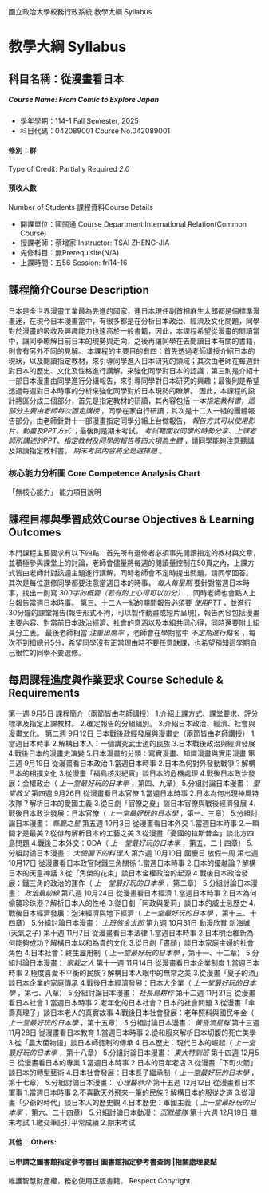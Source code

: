 國立政治大學校務行政系統 教學大綱 Syllabus
# 教學大綱 Syllabus
##  科目名稱：從漫畫看日本 
#####  Course Name: From Comic to Explore Japan
  * 學年學期：114-1 Fall Semester, 2025 
  * 科目代碼：042089001 Course No.042089001
#### 修別：群
Type of Credit: Partially Required 
_2.0_
#### 預收人數
Number of Students
課程資料Course Details
  * 開課單位：國關通 Course Department:International Relation(Common Course) 
  * 授課老師：蔡增家 Instructor: TSAI ZHENG-JIA 
  * 先修科目：無Prerequisite(N/A)
  * 上課時間：五56 Session: fri14-16
##  課程簡介Course Description
日本是全世界漫畫工業最為先進的國家，連日本現任副首相麻生太郎都是個標準漫畫迷，在現今日本漫畫當中，有很多都是在分析日本政治、經濟及文化問題，同學對於漫畫的吸收及興趣能力也遠高於一般書籍，因此，本課程希望從漫畫的閱讀當中，讓同學瞭解目前日本的現勢與走向，之後再讓同學在去閱讀日本有關的書籍，則會有另外不同的見解。
本課程的主要目的有四：首先透過老師講授介紹日本的現狀，以及閱讀指定教材，來引導同學進入日本研究的領域；其次由老師在每週針對日本的歷史、文化及性格進行講解，來強化同學對日本的認識；第三則是介紹十一部日本漫畫由同學進行分組報告，來引導同學對日本研究的興趣；最後則是希望透過每週對日本時事的分析來強化同學對於日本現勢的瞭解。
因此，本課程的設計將區分成三個部分，首先是指定教材的研讀，其內容包括 _一本指定教科書，這部分主要由老師每次固定講授_ ，同學在家自行研讀；其次是十二人一組的團體報告部分，由老師針對十一部漫畫指定同學分組上台做報告， _報告方式可以使用影片、動畫及PPT方式_ ；最後則是期末考試， _考試範圍以同學的時勢分享、上課老師所講述的PPT、指定教材及同學的報告等四大項為主體_ ，請同學能夠注意聽講及熟讀指定教科書。 _期末考試內容將全是選擇題_ 。
###  核心能力分析圖 Core Competence Analysis Chart
「無核心能力」 
能力項目說明
##  課程目標與學習成效Course Objectives & Learning Outcomes 
本門課程主要要求有以下四點：首先所有選修者必須事先閱讀指定的教材與文章，並積極參與課堂上的討論，老師會儘量將每週的閱讀量控制在50頁之內，上課方式皆由老師針對該週主題進行講解，同時老師會不定時提出問題，請同學回答。
其次是每位選修同學都要注意當週日本的時事， _每人每星期_ 要針對當週日本時事，找出一則寫 _300字的概要（若有附上心得可以加分）_ ，同時老師也會點人上台報告當週日本時事。
第三、十二人一組的期間報告必須要 _使用PTT_ ，並進行30分鐘的課堂報告(報告形式不拘，可以製作動畫或短片呈現)，報告內容包括漫畫主要內容、對當前日本政治經濟、社會的意涵以及本組共同心得，同時還要附上組員分工表。
最後老師相當 _注重出席率_ ，老師會在學期當中 _不定期進行點名_ ，每次不到扣總分5分，希望同學沒有正當理由時不要任意缺課，也希望預知這學期自己很忙的同學不要選修。
##  每周課程進度與作業要求 Course Schedule & Requirements
第一週 9月5日 課程簡介（兩節皆由老師講授）
1.介紹上課方式、課堂要求、評分標準及指定上課教材。
2.確定報告的分組組別。
3.介紹日本政治、經濟、社會與漫畫文化。
第二週 9月12日 日本戰後政經發展與漫畫史（兩節皆由老師講授）
1.當週日本時事
2.解構日本人：一個講究武士道的民族
3.日本戰後政治與經濟發展
4.戰後日本的漫畫史演變
5.日本漫畫的分類：寫實漫畫、知識漫畫與實用漫畫
第三週 9月19日 從漫畫看日本政治
1.當週日本時事
2.日本為何對外發動戰爭？解構日本的相撲文化
3.從漫畫「福島核災紀實」談日本的危機處理
4.戰後日本政治發展：金權政治（ _上一堂最好玩的日本學_ ，第四、九章）
5.分組討論日本漫畫： _聖堂教父_
第四週 9月26日 從漫畫看日本官僚
1.當週日本時事
2.日本為何出現神風特攻隊？解析日本的愛國主義
3.從日劇「官僚之夏」談日本官僚與戰後經濟發展
4.戰後日本政治發展：日本官僚（ _上一堂最好玩的日本學_ ，第一、三章）
5.分組討論日本漫畫： _縣廳之星_
第五週 10月3日 從漫畫看日本外交
1.當週日本時事
2.一瞬間才是最美？從俳句解析日本的工藝之美
3.從漫畫「憂國的拉斯普金」談北方四島問題
4.戰後日本外交：ODA（ _上一堂最好玩的日本學_ ，第五、二十四章）
5.分組討論日本漫畫： _大使閣下的料理人_
第六週 10月10日 國慶日
放假一周
第七週 10月17日 從漫畫看日本政官財鐵三角關係
1.當週日本時事
2.日本的優越論？解構日本的天皇神話
3.從「角榮的花束」談日本金權政治的起源
4.戰後日本政治發展：鐵三角的政治的運作（ _上一堂最好玩的日本學_ ，第二章）
5.分組討論日本漫畫： _政治最前線_
第八週 10月24日 從漫畫看日本經濟
1.當週日本時事
2.日本為何偷襲珍珠港？解析日本人的性格
3.從日劇「阿政與愛莉」談日本的威士忌歷史
4.戰後日本經濟發展：泡沫經濟與地下經濟（ _上一堂最好玩的日本學_ ，第十三、十四章）
5.分組討論日本漫畫： _上班族金太郎_
第九週 10月31日 動漫欣賞
新海誠 (天氣之子)
第十週 11月7日 從漫畫看日本法律
1.當週日本時事
2.日本明治維新為何能夠成功？解構日本以和為貴的文化
3.從日劇「晝顏」談日本家庭主婦的社會角色
4.日本社會：終生雇用制（ _上一堂最好玩的日本學_ ，第十一、十二章）
5.分組討論日本漫畫： _家栽之人_
第十一週 11月14日 從漫畫看日本企業制度
1.當週日本時事
2.極度喜愛不平衡的民族？解構日本人眼中的無常之美
3.從漫畫「夏子的酒」談日本企業的家庭傳承
4.戰後日本經濟發展：日本大企業（ _上一堂最好玩的日本學_ ，第七、八章）
5.分組討論日本漫畫： _社長島耕作_
第十二週 11月21日 從漫畫看日本社會
1.當週日本時事
2.老年化的日本社會？日本的社會問題
3.從漫畫「傘壽真理子」談日本老人的真實故事
4.戰後日本社會發展：老年照料與國民年金（ _上一堂最好玩的日本學_ ，第十五章）
5.分組討論日本漫畫： _黃昏流星群_
第十三週 11月28日 從漫畫看日本教育
1.當週日本時事
2.從和服來解析日本切腹的死亡美學
3.從「農大菌物語」談日本師徒制的傳承
4.日本歷史：現代日本的崛起（ _上一堂最好玩的日本學_ ，第十八章）
5.分組討論日本漫畫： _東大特訓班_
第十四週 12月5日 從漫畫看日本的專業
1.當週日本時事
2.日本的百年老店
3.從漫畫「下町火箭」談日本的轉型藝術
4.日本社會發展：日本長子繼承制（ _上一堂最好玩的日本學_ ，第十七章）
5.分組討論日本漫畫： _心理醫恭介_
第十五週 12月12日 從漫畫看日本軍事
1.當週日本時事
2.不喜歡天外飛來一筆的民族？解構日本的服從之道
3.從漫畫「少爺的時代」談日本人的歷史觀
4.日本歷史：軍國主義（ _上一堂最好玩的日本學_ ，第六、二十四章）
5.分組討論日本動漫： _沉默艦隊_
第十六週 12月19日 期末考試
1.繳交筆記打平常成績
2.期末考試
####  其他： Others:
####  已申請之圖書館指定參考書目  圖書館指定參考書查詢 |相關處理要點
維護智慧財產權，務必使用正版書籍。 Respect Copyright.